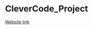 # CleverCode_Project

[Website link](https://clever-code-project-h9wvbsoqr-codersam9s-projects.vercel.app)
